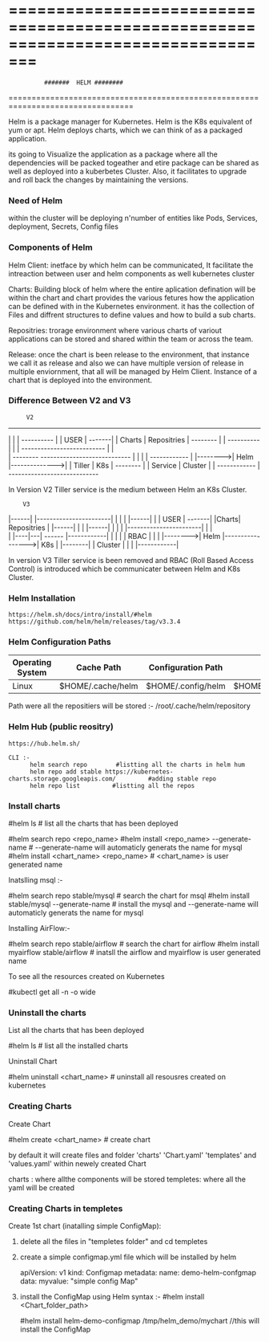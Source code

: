 =================================================================================
=================================================================================
              #######  HELM ########
=================================================================================

Helm is a package manager for Kubernetes. Helm is the K8s equivalent of yum or apt. 
Helm deploys charts, which we can think of as a packaged application.

its going to Visualize the application as a package where all the dependencies will be packed togeather and etire package can be shared as well as deployed into a kuberbetes Cluster.
Also, it facilitates to upgrade and roll back the changes by maintaining the versions.

### Need of Helm 

within the cluster will be deploying n'number of entities like Pods, Services, deployment, Secrets, Config files 

### Components of Helm

Helm Client: 
inetface by which helm can be communicated, It facilitate the intreaction between user and helm components as well kubernetes cluster

Charts:
Building block of helm where the entire aplication defination will be within the chart and chart provides the various fetures how the application can be defined with in the Kubernetes environment.
it has the collection of Files and diffrent structures to define values and how to build a sub charts.

Repositries:
trorage environment where various charts of variout applications can be stored and shared within the team or across the team.

Release:
once the chart is been release to the environment, that instance we call it as release and also we can have multiple version of release in multiple enviornment, that all will be managed by Helm Client.
Instance of a chart that is deployed into the environment. 

### Difference Between V2 and V3 


         V2
  --------                --------------------------
  |      |                | ----------             |
  | USER |         -------| | Charts | Repositries |
  --------         |      | ----------             | 
     |             |      --------------------------
     |             |                   
     |         --------               ----------------------------
     |         |      |               | ------------             |
     |-------->| Helm |-------------->| | Tiller   |    K8s      |
               --------               | | Service  |  Cluster    |
                                      | ------------             |
                                      ----------------------------  

In Version V2 Tiller service is the medium between Helm an K8s Cluster.



        V3

  |------|                 |-----------------------|
  |      |                 | |------|              |
  | USER |          -------| |Charts|  Repositries |
  |------|          |      | |------|              | 
     |              |      |-----------------------|
     |              |                      
     |         |----|---|      ------      |------------|
     |         |        |     | RBAC |     |            |
     |-------->| Helm   |----------------->|     K8s    |
               |--------|                  |   Cluster  |
                                           |            |
                                           |------------|  


In version V3 Tiller service is been removed and RBAC (Roll Based Access Control) is introduced which be communicater between Helm and K8s Cluster.


### Helm Installation

    https://helm.sh/docs/intro/install/#helm
    https://github.com/helm/helm/releases/tag/v3.3.4


### Helm Configuration Paths 

| Operating System | Cache Path                | Configuration Path             | Data Path               |
|------------------|---------------------------|--------------------------------|-------------------------|
| Linux            | $HOME/.cache/helm         | $HOME/.config/helm             | $HOME/.local/share/helm |


Path were all the repositiers will be stored :- /root/.cache/helm/repository  


### Helm Hub (public reositry)

    https://hub.helm.sh/

    CLI :- 
          helm search repo        #listting all the charts in helm hum 
          helm repo add stable https://kubernetes-charts.storage.googleapis.com/         #adding stable repo
          helm repo list         #listting all the repos 

### Install charts

  #helm ls           # list all the charts that has been deployed               

  #helm search repo <repo_name>
  #helm install <repo_name> --generate-name     # --generate-name will automaticly generats the name for mysql
  #helm install <chart_name> <repo_name>              # <chart_name> is user generated name

Inatslling msql :- 

  #helm search repo stable/mysql                  # search the chart for msql
  #helm install stable/mysql --generate-name      # install the mysql and --generate-name will automaticly generats the name for mysql

Installing AirFlow:-

  #helm search repo stable/airflow              # search the chart for airflow
  #helm install myairflow stable/airflow        # inatsll the airflow and myairflow is user generated name

To see all the resources created on Kubernetes 

  #kubectl get all -n <namespace> -o wide

### Uninstall the charts 

List all the charts that has been deployed 

  #helm ls      # list all the installed charts  

Uninstall Chart

  #helm uninstall <chart_name>   # uninstall all resousres created on kubernetes


### Creating Charts

Create Chart

  #helm create <chart_name>      # create chart

  by default it will create files and folder 'charts' 'Chart.yaml' 'templates' and 'values.yaml' within newely created Chart

  charts : where allthe components will be stored 
  templetes: where all the yaml will be created

### Creating Charts in templetes

  Create 1st chart (inatalling simple ConfigMap):

   1) delete all the files in "templetes folder" and cd templetes
   2) create a simple configmap.yml file which will be installed by helm
        
         apiVersion: v1
         kind: Configmap
         metadata:
           name: demo-helm-confgmap
         data:
           myvalue: "simple config Map"
   
   3) install the ConfigMap using Helm     syntax :- #helm install <name> <Chart_folder_path>

      #helm install helm-demo-configmap /tmp/helm_demo/mychart    //this will install the ConfigMap 
